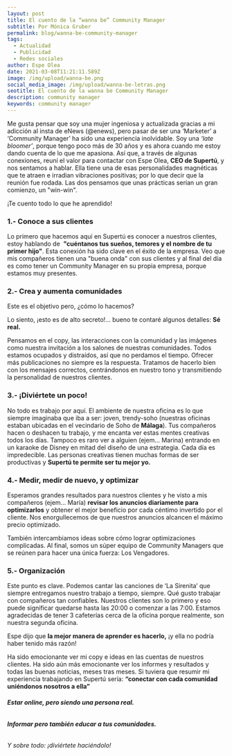 ```yaml
---
layout: post
title: El cuento de la “wanna be” Community Manager
subtitle: Por Mónica Gruber
permalink: blog/wanna-be-community-manager
tags:
  - Actualidad
  - Publicidad
  - Redes sociales
author: Espe Olea
date: 2021-03-08T11:21:11.589Z
image: /img/upload/wanna-be.png
social_media_image: /img/upload/wanna-be-letras.png
seotitle: El cuento de la wanna be Community Manager
description: community manager
keywords: community manager
---
```

Me gusta pensar que soy una mujer ingeniosa y actualizada gracias a mi adicción al insta de eNews (@enews), pero pasar de ser una ‘Marketer’ a ‘Community Manager’ ha sido una experiencia inolvidable. Soy una *‘late bloomer’*, porque tengo poco más de 30 años y es ahora cuando me estoy dando cuenta de lo que me apasiona. Así que, a través de algunas conexiones, reuní el valor para contactar con Espe Olea, **CEO de Supertú**, y nos sentamos a hablar. Ella tiene una de esas personalidades magnéticas que te atraen e irradian vibraciones positivas; por lo que decir que la reunión fue rodada. Las dos pensamos que unas prácticas serían un gran comienzo, un "win-win".

¡Te cuento todo lo que he aprendido!

### **1.- Conoce a sus clientes**

Lo primero que hacemos aquí en Supertú es conocer a nuestros clientes, estoy hablando de  **"cuéntanos tus sueños, temores y el nombre de tu primer hijo"**. Esta conexión ha sido clave en el éxito de la empresa. Veo que mis compañeros tienen una "buena onda" con sus clientes y al final del día es como tener un Community Manager en su propia empresa, porque estamos muy presentes.

### **2.- Crea y aumenta comunidades**

Este es el objetivo pero, ¿cómo lo hacemos? 

Lo siento, ¡esto es de alto secreto!... bueno te contaré algunos detalles: **Sé real.** 

Pensamos en el copy, las interacciones con la comunidad y las imágenes como nuestra invitación a los salones de nuestras comunidades. Todos estamos ocupados y distraídos, así que no perdamos el tiempo. Ofrecer más publicaciones no siempre es la respuesta. Tratamos de hacerlo bien con los mensajes correctos, centrándonos en nuestro tono y transmitiendo la personalidad de nuestros clientes.

### **3.- ¡Diviértete un poco!**

No todo es trabajo por aquí. El ambiente de nuestra oficina es lo que siempre imaginaba que iba a ser: joven, trendy-soho (nuestras oficinas estaban ubicadas en el vecindario de Soho de **Málaga**). Tus compañeros hacen o deshacen tu trabajo, y me encanta ver estas mentes creativas todos los días. Tampoco es raro ver a alguien (ejem... Marina) entrando en un karaoke de Disney en mitad del diseño de una estrategia. Cada día es impredecible. Las personas creativas tienen muchas formas de ser productivas y **Supertú te permite ser tu mejor yo.**

### **4.- Medir, medir de nuevo, y optimizar**

Esperamos grandes resultados para nuestros clientes y he visto a mis compañeros (ejem... María) **revisar los anuncios diariamente para optimizarlos** y obtener el mejor beneficio por cada céntimo invertido por el cliente. Nos enorgullecemos de que nuestros anuncios alcancen el máximo precio optimizado.

También intercambiamos ideas sobre cómo lograr optimizaciones complicadas. Al final, somos un súper equipo de Community Managers que se reúnen para hacer una única fuerza: Los Vengadores.

### **5.- Organización**

Este punto es clave. Podemos cantar las canciones de ‘La Sirenita’ que siempre entregamos nuestro trabajo a tiempo, siempre. Qué gusto trabajar con compañeros tan confiables. Nuestros clientes son lo primero y eso puede significar quedarse hasta las 20:00 o comenzar a las 7:00. Estamos agradecidas de tener 3 cafeterías cerca de la oficina porque realmente, son nuestra segunda oficina.

Espe dijo que **la mejor manera de aprender es hacerlo,** ¡y ella no podría haber tenido más razón! 

Ha sido emocionante ver mi copy e ideas en las cuentas de nuestros clientes. Ha sido aún más emocionante ver los informes y resultados y todas las buenas noticias, meses tras meses. Si tuviera que resumir mi experiencia trabajando en Supertú sería: **“conectar con cada comunidad uniéndonos nosotros a ella”**

###### **Estar online, pero siendo una persona real.**

###### **Informar pero también educar a tus comunidades.**

###### Y sobre todo: ¡diviértete haciéndolo!
